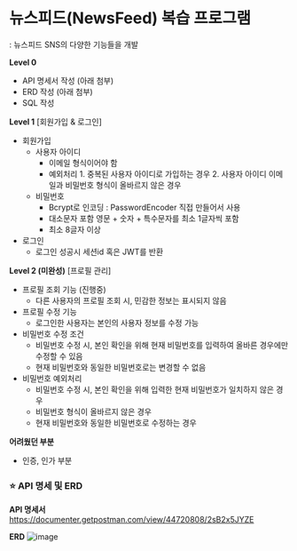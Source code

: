 
# 뉴스피드(NewsFeed) 복습 프로그램
: 뉴스피드 SNS의 다양한 기능들을 개발


**Level 0**
- API 명세서 작성 (아래 첨부)
- ERD 작성 (아래 첨부)
- SQL 작성


**Level 1**
[회원가입 & 로그인]
- 회원가입
  - 사용자 아이디 
    - 이메일 형식이어야 함
    - 예외처리 1. 중복된 사용자 아이디로 가입하는 경우 2. 사용자 아이디 이메일과 비밀번호 형식이 올바르지 않은 경우
  - 비밀번호
    - Bcrypt로 인코딩 : PasswordEncoder 직접 만들어서 사용
    - 대소문자 포함 영문 + 숫자 + 특수문자를 최소 1글자씩 포함
    - 최소 8글자 이상
- 로그인 
    - 로그인 성공시 세션id 혹은 JWT를 반환 


**Level 2 (미완성)**
[프로필 관리]
- 프로필 조회 기능 (진행중)
  - 다른 사용자의 프로필 조회 시, 민감한 정보는 표시되지 않음
- 프로필 수정 기능
  - 로그인한 사용자는 본인의 사용자 정보를 수정 가능
- 비밀번호 수정 조건
  - 비밀번호 수정 시, 본인 확인을 위해 현재 비밀번호를 입력하여 올바른 경우에만 수정할 수 있음
  - 현재 비밀번호와 동일한 비밀번호로는 변경할 수 없음
- 비밀번호 예외처리
  - 비밀번호 수정 시, 본인 확인을 위해 입력한 현재 비밀번호가 일치하지 않은 경우
  - 비밀번호 형식이 올바르지 않은 경우
  - 현재 비밀번호와 동일한 비밀번호로 수정하는 경우



**어려웠던 부분**
- 인증, 인가 부분



### ⭐️ API 명세 및 ERD

**API 명세서**
https://documenter.getpostman.com/view/44720808/2sB2x5JYZE

**ERD**
![image](https://github.com/user-attachments/assets/55581d9c-6011-477d-a739-94a4317cd469)


